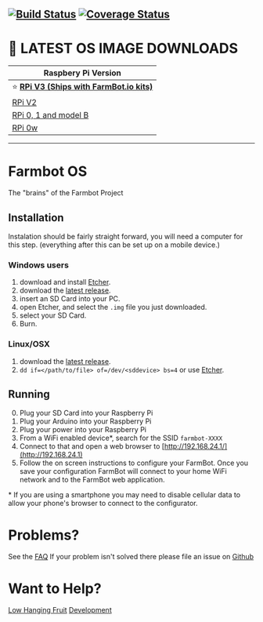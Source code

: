 [![Build Status](https://travis-ci.org/FarmBot/farmbot_os.svg?branch=master)](https://travis-ci.org/FarmBot/farmbot_os.svg?branch=master)
[![Coverage Status](https://coveralls.io/repos/github/FarmBot/farmbot_os/badge.svg)](https://coveralls.io/github/FarmBot/farmbot_os)
---

[comment]: <> (DONT CHANGE THE TEXT BELOW. It is used in documentation links.)
# :floppy_disk: LATEST OS IMAGE DOWNLOADS
[comment]: <> (DONT CHANGE THE TEXT ABOVE. It is used in documentation links.)

|Raspbery Pi Version |
|---|
| :star: **[RPi V3 (Ships with FarmBot.io kits)](https://github.com/FarmBot/farmbot_os/releases/download/v3.1.2/farmbot-rpi3-3.1.2.img)**|
|  [RPi V2](https://github.com/FarmBot/farmbot_os/releases/download/v3.1.2/farmbot-rpi2-3.1.2.img) |
|  [RPi 0, 1 and model B](https://github.com/FarmBot/farmbot_os/releases/download/v3.1.2/farmbot-rpi-3.1.2.img) |
|  [RPi 0w](https://github.com/FarmBot/farmbot_os/releases/download/v3.1.2/farmbot-rpi0w-3.1.2.img) |


---

# Farmbot OS
The "brains" of the Farmbot Project

## Installation
Instalation should be fairly straight forward, you will need a computer for this step.
(everything after this can be set up on a mobile device.)

### Windows users

 1. download and install [Etcher](https://etcher.io/).
 2. download the [latest release](https://github.com/FarmBot/farmbot_os/releases).
 3. insert an SD Card into your PC.
 4. open Etcher, and select the `.img` file you just downloaded.
 5. select your SD Card.
 6. Burn.

### Linux/OSX

 1. download the [latest release](https://github.com/FarmBot/farmbot_os/releases).
 2. ```dd if=</path/to/file> of=/dev/<sddevice> bs=4``` or use [Etcher](https://etcher.io/).

 ## Running
 0. Plug your SD Card into your Raspberry Pi
 0. Plug your Arduino into your Raspberry Pi
 0. Plug your power into your Raspberry Pi
 0. From a WiFi enabled device*, search for the SSID `farmbot-XXXX`
 0. Connect to that and open a web browser to [http://192.168.24.1/](http://192.168.24.1)
 0. Follow the on screen instructions to configure your FarmBot. Once you save your configuration FarmBot will connect to your home WiFi network and to the FarmBot web application.

\* If you are using a smartphone you may need to disable cellular data to allow your phone's browser to connect to the configurator.


# Problems?

See the [FAQ](faq.html)
If your problem isn't solved there please file an issue on [Github](https://github.com/FarmBot/farmbot_os/issues/new)

# Want to Help?

[Low Hanging Fruit](https://github.com/FarmBot/farmbot_os/search?utf8=%E2%9C%93&q=TODO)
[Development](CONTRIBUTING.md)
